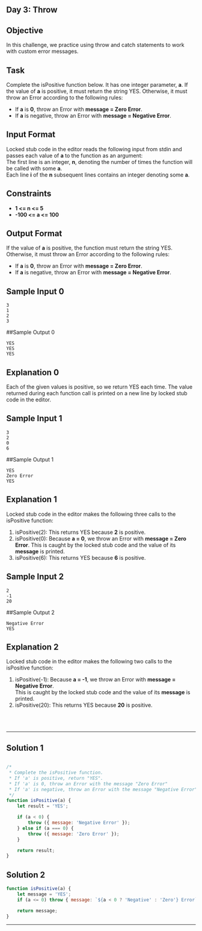 ## Day 3: Throw
## Objective

In this challenge, we practice using throw and catch statements to work with custom error messages.


## Task

Complete the isPositive function below. It has one integer parameter, **a**. If the value of **a** is positive, it must return the string YES. Otherwise, it must throw an Error according to the following rules:

- If **a** is **0**, throw an Error with  **message = Zero Error**.
- If **a** is negative, throw an Error with  **message = Negative Error**.

 
## Input Format

Locked stub code in the editor reads the following input from stdin and passes each value of **a** to the function as an argument: <br/>
The first line is an integer, **n**, denoting the number of times the function will be called with some **a**.<br/> 
Each line **i** of the **n** subsequent lines contains an integer denoting some **a**.

 
## Constraints
- **1 <= n <= 5**
- **-100 <= a <= 100**


## Output Format

If the value of **a** is positive, the function must return the string YES. Otherwise, it must throw an Error according to the following rules:

- If **a** is **0**, throw an Error with  **message = Zero Error**.
- If **a** is negative, throw an Error with  **message = Negative Error**.


## Sample Input 0

```
3
1
2
3
```


##Sample Output 0

```
YES
YES
YES
```


## Explanation 0

Each of the given values is positive, so we return YES each time. The value returned during each function call is printed on a new line by locked stub code in the editor.


## Sample Input 1

```
3
2
0
6
```


##Sample Output 1

```
YES
Zero Error
YES
```


## Explanation 1

Locked stub code in the editor makes the following three calls to the isPositive function:

1. isPositive(2): This returns YES because **2** is positive.
2. isPositive(0): Because **a = 0**, we throw an Error with **message = Zero Error**. This is caught by the locked stub code and the value of its **message** is printed.
3. isPositive(6): This returns YES because **6** is positive.


## Sample Input 2

```
2
-1
20
```


##Sample Output 2

```
Negative Error
YES
```


## Explanation 2

Locked stub code in the editor makes the following two calls to the isPositive function:

1. isPositive(-1): Because **a = -1**, we throw an Error with **message = Negative Error**.<br/>This is caught by the locked stub code and the value of its **message** is printed.
2. isPositive(20): This returns YES because **20** is positive.

<br/>
<br/>

---

## Solution 1

```javascript

/*
 * Complete the isPositive function.
 * If 'a' is positive, return "YES".
 * If 'a' is 0, throw an Error with the message "Zero Error"
 * If 'a' is negative, throw an Error with the message "Negative Error"
 */
function isPositive(a) {
    let result = 'YES';

    if (a < 0) {
        throw ({ message: 'Negative Error' });
    } else if (a === 0) {
        throw ({ message: 'Zero Error' });
    }

    return result;
}


```

## Solution 2

```javascript
function isPositive(a) {
    let message = 'YES';
    if (a <= 0) throw { message: `${a < 0 ? 'Negative' : 'Zero'} Error` };

    return message;
}

```

---



